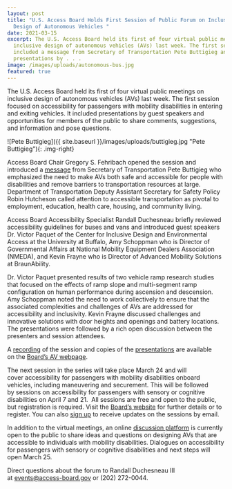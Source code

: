 ```yaml
---
layout: post
title: "U.S. Access Board Holds First Session of Public Forum on Inclusive
  Design of Autonomous Vehicles "
date: 2021-03-15
excerpt: The U.S. Access Board held its first of four virtual public meetings on
  inclusive design of autonomous vehicles (AVs) last week. The first session
  included a message from Secretary of Transportation Pete Buttigieg and
  presentations by . . .
image: /images/uploads/autonomous-bus.jpg
featured: true
---
```

The U.S. Access Board held its first of four virtual public meetings on inclusive design of autonomous vehicles (AVs) last week. The first session focused on accessibility for passengers with mobility disabilities in entering and exiting vehicles. It included presentations by guest speakers and opportunities for members of the public to share comments, suggestions, and information and pose questions. 

![Pete Buttigieg]({{ site.baseurl }}/images/uploads/buttigieg.jpg "Pete Buttigieg"){: .img-right}

Access Board Chair Gregory S. Fehribach opened the session and introduced a [message](https://www.youtube.com/watch?v=WPP4s413T6k) from Secretary of Transportation Pete Buttigieg who emphasized the need to make AVs both safe and accessible for people with disabilities and remove barriers to transportation resources at large. Department of Transportation Deputy Assistant Secretary for Safety Policy Robin Hutcheson called attention to accessible transportation as pivotal to employment, education, health care, housing, and community living.

Access Board Accessibility Specialist Randall Duchesneau briefly reviewed accessibility guidelines for buses and vans and introduced guest speakers Dr. Victor Paquet of the Center for Inclusive Design and Environmental Access at the University at Buffalo, Amy Schoppman who is Director of Governmental Affairs at National Mobility Equipment Dealers Association (NMEDA), and Kevin Frayne who is Director of Advanced Mobility Solutions at BraunAbility.  

Dr. Victor Paquet presented results of two vehicle ramp research studies that focused on the effects of ramp slope and multi-segment ramp configuration on human performance during ascension and descension. Amy Schoppman noted the need to work collectively to ensure that the associated complexities and challenges of AVs are addressed for accessibility and inclusivity. Kevin Frayne discussed challenges and innovative solutions with door heights and openings and battery locations. The presentations were followed by a rich open discussion between the presenters and session attendees. 

A [recording](https://www.youtube.com/watch?v=xI1j1V1SyjE&t=1s) of the session and copies of the [presentations](https://nam10.safelinks.protection.outlook.com/?url=https%3A%2F%2Flnks.gd%2Fl%2FeyJhbGciOiJIUzI1NiJ9.eyJidWxsZXRpbl9saW5rX2lkIjoxMDMsInVyaSI6ImJwMjpjbGljayIsImJ1bGxldGluX2lkIjoiMjAyMTAzMTUuMzY5ODQ4MzEiLCJ1cmwiOiJodHRwczovL3d3dy5hY2Nlc3MtYm9hcmQuZ292L2ZpbGVzL3ByZXNlbnRhdGlvbnMvQVYtRm9ydW0tc2Vzc2lvbi0xLWZpbmFsLnBwdHgifQ.aTcoyZtDWkkvb-Sb-QfJPsqy8yEczG8mNl6sp8G94Yg%2Fs%2F9117843%2Fbr%2F99907825607-l&data=04%7C01%7Cnews%40access-board.gov%7C2aa662ae59784acc6a2808d8e7b546ae%7Cfc6093f5e55e4f93b2cf26d0822201c9%7C0%7C1%7C637514113064018455%7CUnknown%7CTWFpbGZsb3d8eyJWIjoiMC4wLjAwMDAiLCJQIjoiV2luMzIiLCJBTiI6Ik1haWwiLCJXVCI6Mn0%3D%7C3000&sdata=k3jeSo3YPZPtfdnOVQ2Ik3Mk8xminAUnL8tTdMrU0cI%3D&reserved=0) are available on the [Board’s AV webpage](https://www.access-board.gov/av/).  

The next session in the series will take place March 24 and will cover accessibility for passengers with mobility disabilities onboard vehicles, including maneuvering and securement. This will be followed by sessions on accessibility for passengers with sensory or cognitive disabilities on April 7 and 21.  All sessions are free and open to the public, but registration is required. Visit the [Board’s website](https://www.access-board.gov/av/) for further details or to register. You can also [sign up](https://public.govdelivery.com/accounts/USACCESS/subscriber/new?topic_id=USACCESS_13) to receive updates on the sessions by email.  

In addition to the virtual meetings, an online [discussion platform](https://transportationinnovation.ideascale.com/) is currently open to the public to share ideas and questions on designing AVs that are accessible to individuals with mobility disabilities. Dialogues on accessibility for passengers with sensory or cognitive disabilities and next steps will open March 25. 

Direct questions about the forum to Randall Duchesneau III at [events@access-board.gov](mailto:%20events@access-board.gov) or (202) 272-0044.